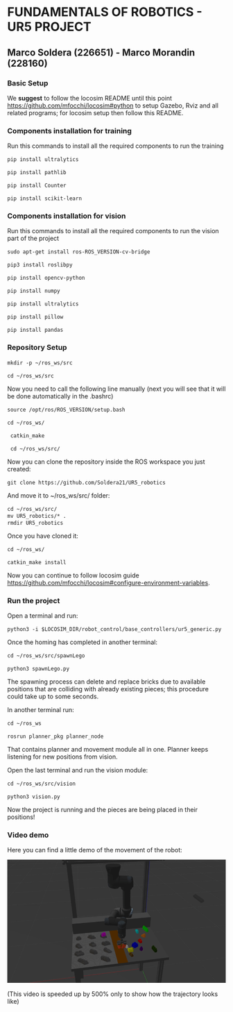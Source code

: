 # FUNDAMENTALS OF ROBOTICS - UR5 PROJECT
## Marco Soldera (226651) - Marco Morandin (228160)

### Basic Setup

We **suggest** to follow the locosim README until this point https://github.com/mfocchi/locosim#python to setup Gazebo, Rviz and all related programs; for locosim setup then follow this README.

### Components installation for training
Run this commands to install all the required components to run the training
```
pip install ultralytics
```

```
pip install pathlib
```

```
pip install Counter
```

```
pip install scikit-learn
```

### Components installation for vision
Run this commands to install all the required components to run the vision part of the project
```
sudo apt-get install ros-ROS_VERSION-cv-bridge
```

```
pip3 install roslibpy
```

```
pip install opencv-python
```

```
pip install numpy
```

```
pip install ultralytics
```

```
pip install pillow
```

```
pip install pandas
```

### Repository Setup

```
mkdir -p ~/ros_ws/src
```

```
cd ~/ros_ws/src
```

Now you need to call the following line manually (next you will see that it will be done automatically in the .bashrc)

```
source /opt/ros/ROS_VERSION/setup.bash
```

```
cd ~/ros_ws/
```

```
 catkin_make
```

```
 cd ~/ros_ws/src/ 
```

Now you can clone the repository inside the ROS workspace you just created:

```
git clone https://github.com/Soldera21/UR5_robotics
```

And move it to ~/ros_ws/src/ folder:

```
cd ~/ros_ws/src/
mv UR5_robotics/* .
rmdir UR5_robotics
```

Once you have cloned it:

```
cd ~/ros_ws/
```

```
catkin_make install
```

Now you can continue to follow locosim guide https://github.com/mfocchi/locosim#configure-environment-variables.

### Run the project

Open a terminal and run:

```
python3 -i $LOCOSIM_DIR/robot_control/base_controllers/ur5_generic.py
```

Once the homing has completed in another terminal:

```
cd ~/ros_ws/src/spawnLego
```
```
python3 spawnLego.py
```

The spawning process can delete and replace bricks due to available positions that are colliding with already existing pieces; this procedure could take up to some seconds.

In another terminal run:

```
cd ~/ros_ws
```
```
rosrun planner_pkg planner_node
```

That contains planner and movement module all in one. Planner keeps listening for new positions from vision.

Open the last terminal and run the vision module:

```
cd ~/ros_ws/src/vision
```
```
python3 vision.py
```

Now the project is running and the pieces are being placed in their positions!

### Video demo

Here you can find a little demo of the movement of the robot:

<img src="https://github.com/Soldera21/UR5_robotics/blob/master/img/placement_ezgif.gif">

(This video is speeded up by 500% only to show how the trajectory looks like)
